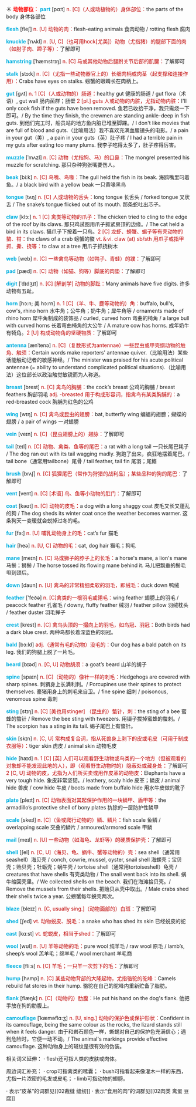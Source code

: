 ☀ <font color="red">**动物部位：**</font>
<font color="sky blue">**part**</font> [pɑːt] 
<font color="#c00000">n. [C]（人或动植物的）身体部位：</font>the parts of the body 身体各部位

<font color="sky blue">**flesh**</font> [fleʃ] 
<font color="#c00000">n. [U] 动物的肉：</font>flesh-eating animals 食肉动物 / rotting flesh 腐肉
                      
<font color="sky blue">**knuckle**</font> [ˈnʌkl]
<font color="#c00000">n. [U, C]（也可用hock[尤美]）动物（尤指猪）的腿部下面的肉（如肘子肉、蹄子等）：</font>了解即可

<font color="sky blue">**hamstring**</font> [ˈhæmstrɪŋ]
<font color="#c00000">n. [C] 马或其他动物后腿跗关节后部的肌腱：</font>了解即可           

<font color="sky blue">**stalk**</font> [stɔ:k]
<font color="#c00000">n. [C]（尤指一些动物器官上的）长细肉柄或肉茎（起支撑和连接作用）：</font>Crabs have eyes on stalks. 螃蟹的眼睛长在肉柄上。           

<font color="sky blue">**gut**</font> [gʌt]
<font color="#c00000">n. 1 [C]（人或动物的）肠道：</font>healthy gut 健康的肠道 / gut flora（术语）, gut wall 肠内菌群；肠壁 <font color="#c00000">2 [pl.] guts 人或动物的内脏，尤指动物内脏：</font>I'll only cook fish if the guts have been removed. 鱼若已收拾干净，我只需烧一下即可。/ By the time they finish, the crewmen are standing ankle-deep in fish guts. 到他们完工时，船员站的地方鱼内脏已堆至脚踝。/ I don't like movies that are full of blood and guts.（比喻用法）我不喜欢充满血腥镜头的电影。/ a pain in your gut（美）, a pain in your guts（英）肚子疼 / I had a terrible pain in my guts after eating too many plums. 我李子吃得太多了，肚子疼得厉害。
           
<font color="sky blue">**muzzle**</font> [ˈmʌzl]
<font color="#c00000">n. [C] 动物（尤指狗、马）的口鼻：</font>The mongrel presented his muzzle for scratching. 那只杂种狗张嘴要伤人。
           
<font color="sky blue">**beak**</font> [bi:k]
<font color="#c00000">n. [C] 鸟嘴、鸟喙：</font>The gull held the fish in its beak. 海鸥嘴里叼着鱼。/ a black bird with a yellow beak 一只黄喙黑鸟

<font color="sky blue">**tongue**</font> [tʌŋ] 
<font color="#c00000">n. [C] 人或动物的舌头：</font>long tongue 长舌头 / forked tongue 叉状舌 / The snake’s tongue flicked out of its mouth. 那条蛇吐出芯子。

<font color="sky blue">**claw**</font> [klɔ:] 
<font color="#c00000">n. 1 [C] 禽类等动物的爪子：</font>The chicken tried to cling to the edge of the roof by its claws. 那只鸡试图用爪子抓紧房顶的边缘。/ The cat held a bird in its claws. 猫爪子下按着一只鸟。<font color="#c00000">2 [C] 龙虾、螃蟹、蝎子等有壳动物的螯、钳：</font>the claws of a crab 螃蟹的螯 <font color="#c00000">vt.＆vi. claw (at) sb/sth 用爪子或指甲抓、撕、挠等：</font>to claw at a tree 用爪子抓挠树木

<font color="sky blue">**web**</font> [web] 
<font color="#c00000">n. [C] 一些禽鸟等动物（如鸭子、青蛙）的蹼：</font>了解即可
          
<font color="sky blue">**pad**</font> [pæd]
<font color="#c00000">n. [C] 动物（如猫、狗等）脚底的肉垫：</font>了解即可
           
<font color="sky blue">**digit**</font> [ˈdɪdʒɪt]
<font color="#c00000">n. [C] [解剖学] 动物的脚趾：</font>Many animals have five digits. 许多动物有五趾。
           
<font color="sky blue">**horn**</font> [hɔ:n; 美 hɔ:rn]
<font color="#c00000">n. 1 [C]（羊、牛、鹿等动物的）角：</font>buffalo, bull's, cow's, rhino horn 水牛角；公牛角；奶牛角；犀牛角等 / ornaments made of rhino horn 犀牛角制成的装饰品 / curled, curved horn 弯曲的椅角 / a large bull with curved horns 长着弯曲椅角的大公牛 / A mature cow has horns. 成年奶牛有犄角。<font color="#c00000">2 [U] 构成动物角的坚硬物质：</font>了解即可
           
<font color="sky blue">**antenna**</font> [ænˈtenə]
<font color="#c00000">n. [C]（复数形式为antennae）一些昆虫或甲壳纲动物的触角、触须：</font>Certain words make reporters' antennae quiver.（比喻用法）某些话能触动记者的敏感神经。/ The minister was praised for his acute political antennae (= ability to understand complicated political situations).（比喻用法）这位部长以政治触觉敏锐而为人称道。

<font color="sky blue">**breast**</font> [brest] 
<font color="#c00000">n. [C] 禽鸟的胸脯：</font>the cock’s breast 公鸡的胸脯 / breast feathers 胸部羽毛 <font color="#c00000">adj. -breasted 用于构成形容词，指禽鸟有某类胸脯的：</font>a red-breasted cock 胸脯为红色的公鸡

<font color="sky blue">**wing**</font> [wɪŋ] 
<font color="#c00000">n. [C] 禽鸟或昆虫的翅膀：</font>bat, butterfly wing 蝙蝠的翅膀；蝴蝶的翅膀 / a pair of wings 一对翅膀
           
<font color="sky blue">**vein**</font> [veɪn]
<font color="#c00000">n. [C]（昆虫翅膀上的）翅脉：</font>了解即可

<font color="sky blue">**tail**</font> [teɪl] 
<font color="#c00000">n. [C] 动物、禽类、鱼等的尾巴：</font>a rat with a long tail 一只长尾巴耗子 / The dog ran out with its tail wagging madly. 狗跑了出来，疯狂地摆着尾巴。/ tail bone（通常用tailbone）尾骨 / tail feather, tail fin 尾羽；尾鳍

<font color="sky blue">**brush**</font> [brʌʃ] 
<font color="#c00000">n. [C] 狐狸尾巴（常作为狩猎的战利品）；某些品种的狗的尾巴：</font>了解即可
           
<font color="sky blue">**vent**</font> [vent]
<font color="#c00000">n. [C] [术语] 鸟、鱼等小动物的肛门：</font>了解即可

<font color="sky blue">**coat**</font> [kəʊt] 
<font color="#c00000">n. [C] 动物的皮毛：</font>a dog with a long shaggy coat 皮毛又长又蓬乱的狗 / The dog sheds its winter coat once the weather becomes warmer. 这条狗天一变暖就会蜕掉过冬的毛。

<font color="sky blue">**fur**</font> [fə:] 
<font color="#c00000">n. [U] 哺乳动物身上的毛：</font>cat’s fur 猫毛

<font color="sky blue">**hair**</font> [heə] 
<font color="#c00000">n. [U, C] 动物的毛：</font>cat, dog hair 猫毛；狗毛
           
<font color="sky blue">**mane**</font> [meɪn]
<font color="#c00000">n. [C] 马或狮子的脖子上的长毛：</font>a horse's mane, a lion's mane 马鬃；狮鬃 / The horse tossed its flowing mane behind it. 马儿把飘垂的鬃毛甩到颈后。

<font color="sky blue">**down**</font> [daʊn] 
<font color="#c00000">n. [U] 禽鸟的非常精细柔软的羽毛，即绒毛：</font>duck down 鸭绒

<font color="sky blue">**feather**</font> ['feðə] 
<font color="#c00000">n. [C]禽类的一根羽毛或翎毛：</font>wing feather 翅膀上的羽毛 / peacock feather 孔雀毛 / downy, fluffy feather 绒羽 / feather pillow 羽绒枕头 / feather duster 羽毛掸子
           
<font color="sky blue">**crest**</font> [krest]
<font color="#c00000">n. [C] 禽鸟头顶的一撮向上的羽毛，如鸟冠、羽冠：</font>Both birds had a dark blue crest. 两种鸟都长着深蓝色的羽冠。

<font color="sky blue">**bald**</font> [bɔ:ld]
<font color="#c00000">adj.（通常有毛的动物）没毛的：</font>Our dog has a bald patch on its leg. 我们的狗腿上脱了一片毛。

<font color="sky blue">**beard**</font> [bɪəd] 
<font color="#c00000">n. [C, U] 动物胡须：</font>a goat’s beard 山羊的胡子
     
<font color="sky blue">**spine**</font> [spaɪn]
<font color="#c00000">n. [C]（动物的）像针一样的刺毛：</font>Hedgehogs are covered with sharp spines. 刺猬身上长满利刺。/ Porcupines use their spines to protect themselves. 豪猪用身上的刺毛来自卫。/ fine spine 细刺 / poisonous, venomous spine 毒刺
           
<font color="sky blue">**sting**</font> [stɪŋ]
<font color="#c00000">n. [C] [美也用stinger] （昆虫的）螫针，刺：</font>the sting of a bee 蜜蜂的螫针 / Remove the bee sting with tweezers. 用镊子拔掉蜜蜂的螫刺。/ The scorpion has a sting in its tail. 蝎子尾巴上有螫针。

<font color="sky blue">**skin**</font> [skɪn] 
<font color="#c00000">n. [C, U] 常构成复合词，指从死兽身上剥下的皮或毛皮（可用于制成衣服等）：</font>tiger skin 虎皮 / animal skin 动物毛皮

<font color="sky blue">**hide**</font> [haɪd] 
<font color="#c00000">n. 1 [C] [英] 人们可以观看野生动物或鸟类的一个地方（但被观看的对象却不能发现此地的人），即（观看野生动物时的）隐蔽处或藏身处：</font>了解即可 <font color="#c00000">2 [C, U] 动物的皮，尤指为人们所买卖或用作皮革的动物皮：</font>Elephants have a very tough hide. 象皮非常坚韧。/ leathery, scaly hide 皮革；鳞皮 / animal hide 兽皮 / cow hide 牛皮 / boots made from buffalo hide 用水牛皮做的靴子

<font color="sky blue">**plate**</font> [pleɪt] 
<font color="#c00000">n. [C] 动物表面对其起保护作用的一块鳞甲、盾甲等：</font>the armadillo’s protective shell of bony plates 犰狳的一层防护性鳞甲
           
<font color="sky blue">**scale**</font> [skeɪl]
<font color="#c00000">n. [C]（鱼或爬行动物的）鳞、鳞片：</font>fish scale 鱼鳞 / overlapping scale 交叠的鳞片 / armoured/armored scale 甲鳞

<font color="sky blue">**mail**</font> [meɪl] 
<font color="#c00000">n. [U] 一些动物（如海龟、龙虾等）的硬质保护壳：</font>了解即可
           
<font color="sky blue">**shell**</font> [ʃel]
<font color="#c00000">n. [C, U]（海贝、龟、蜗牛、蟹等动物的）壳：</font>sea shell（通常用seashell）海贝壳 / conch, cowrie, mussel, oyster, snail shell 海螺壳；宝贝壳；贻贝壳；牡蛎壳；蜗牛壳 / tortoise shell（通常用tortoiseshell）龟壳 / creatures that have shells 有壳类动物 / The snail went back into its shell. 蜗牛缩回壳里。/ We collected shells on the beach. 我们在海滩拾贝壳。/ Remove the mussels from their shells. 把贻贝从壳中取出。/ Male crabs shed their shells twice a year. 公螃蟹每年蜕壳两次。
       
<font color="sky blue">**blaze**</font> [bleɪz]
<font color="#c00000">n. [C, usually sing.]（动物面部的）白斑：</font>了解即可

<font color="sky blue">**shed**</font> [ʃed]
<font color="#c00000">vt. 动物蜕皮、脱毛：</font>a snake who has shed its skin 已经蜕皮的蛇

<font color="sky blue">**cast**</font> [kɑːst] 
<font color="#c00000">vt. 蛇蜕皮，相当于shed：</font>了解即可

<font color="sky blue">**wool**</font> [wʊl] 
<font color="#c00000">n. [U] 羊等动物的毛：</font>pure wool 纯羊毛 / raw wool 原毛 / lamb’s, sheep’s wool 羔羊毛；绵羊毛 / wool merchant 羊毛商
            
<font color="sky blue">**fleece**</font> [fli:s]
<font color="#c00000">n. [C] 羊毛；一只羊一次剪下的毛：</font>了解即可          

<font color="sky blue">**hump**</font> [hʌmp]
<font color="#c00000">n. [C] 某些动物背部的大隆起物，尤指骆驼的驼峰：</font>Camels rebuild fat stores in their hump. 骆驼在自己的驼峰内重新贮备了脂肪。
                       
<font color="sky blue">**flank**</font> [flæŋk]
<font color="#c00000">n. [C]（动物的）肋腹：</font>He put his hand on the dog's flank. 他把手放在狗的肋腹上。
 
<font color="sky blue">**camouflage**</font> [ˈkæməflɑ:ʒ]
<font color="#c00000">n. [U, sing.] 动物的保护色或保护形状：</font>Confident in its camouflage, being the same colour as the rocks, the lizard stands still when it feels danger. 由于和岩石颜色一样，蜥蜴对自己的保护色充满信心；遇到危险时，它便一动不动。/ The animal's markings provide effective camouflage. 这种动物身上的斑纹是很有效的伪装。

相关词义延伸：
· flesh还可指人类的皮肤或肉体。

周边词汇补充：
· crop可指禽类的嗉囊；
· bush可指看起来像灌木一样的东西，尤指一片浓密的毛发或皮毛；
· limb可指动物的翅膀。

· 表示“皮革”的词群见[[02裁缝 缝纫]]
· 表示“食用的肉”的词群见[[02肉类 禽蛋 豆腐]]
